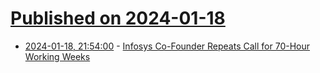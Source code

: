 # [Published on 2024-01-18](index.md)

* [2024-01-18, 21:54:00](https://soylentnews.org/article.pl?sid=24/01/18/0346250&from=rss) - [Infosys Co-Founder Repeats Call for 70-Hour Working Weeks](https://soylentnews.org/article.pl?sid=24/01/18/0346250&from=rss)
